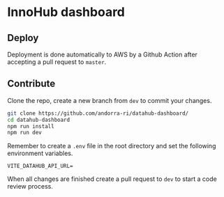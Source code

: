 # InnoHub dashboard

## Deploy

Deployment is done automatically to AWS by a Github Action after accepting a pull request to `master`.

## Contribute

Clone the repo, create a new branch from `dev` to commit your changes.

```bash
git clone https://github.com/andorra-ri/datahub-dashboard/
cd datahub-dashboard
npm run install
npm run dev
```

Remember to create a `.env` file in the root directory and set the following environment variables.

```env
VITE_DATAHUB_API_URL=
```

When all changes are finished create a pull request to `dev` to start a code review process.
